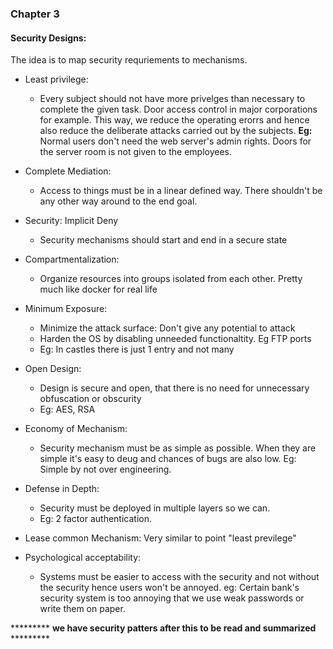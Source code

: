 ### Chapter 3

#### Security Designs:
The idea is to map security requriements to mechanisms.

* Least privilege:
  - Every subject should not have more privelges than necessary to complete the given task. Door access control in major corporations for example. This way, we reduce the operating erorrs and hence also reduce the deliberate attacks carried out by the subjects. 
**Eg:** Normal users don't need the web server's admin rights. 
Doors for the server room is not given to the employees.
 
* Complete Mediation: 
  - Access to things must be in a linear defined way. There shouldn't be any other way around to the end goal. 

* Security: Implicit Deny
  - Security mechanisms should start and end in a secure state

* Compartmentalization: 
  - Organize resources into groups isolated from each other. Pretty much like docker for real life

* Minimum Exposure:
  - Minimize the attack surface: Don't give any potential to attack
  - Harden the OS by disabling unneeded functionaltity. Eg FTP ports
  - Eg: In castles there is just 1 entry and not many

* Open Design:
  - Design is secure and open, that there is no need for unnecessary obfuscation or obscurity
  - Eg: AES, RSA

* Economy of Mechanism:
  - Security mechanism must be as simple as possible. When they are simple it's easy to deug and chances of bugs are also low. 
  Eg: Simple by not over engineering.

* Defense in Depth:
  - Security must be deployed in multiple layers so we can. 
  - Eg: 2 factor authentication. 

* Lease common Mechanism:
  Very similar to point "least previlege"

* Psychological acceptability:
  - Systems must be easier to access with the security and not without the security hence users won't be annoyed. 
  eg: Certain bank's security system is too annoying that we use weak passwords or write them on paper.

********* **we have security patters after this to be read and summarized**  *********
